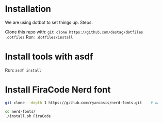 # Installation

We are using dotbot to set things up. Steps:

Clone this repo with: `git clone https://github.com/destag/dotfiles .dotfiles`
Run: `.dotfiles/install`

# Install tools with asdf

Run: `asdf install`

# Install FiraCode Nerd font

```sh
git clone --depth 1 https://github.com/ryanoasis/nerd-fonts.git    # warning: takes a while

cd nerd-fonts/
./install.sh FiraCode
```
